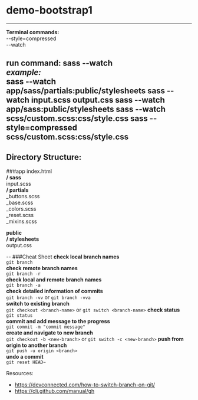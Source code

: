 # demo-bootstrap1


---

**Terminal commands:**  
--style=compressed  
--watch

**run command:** sass --watch  
_example:_   
sass --watch app/sass/partials:public/stylesheets
sass --watch input.scss output.css
sass --watch app/sass:public/stylesheets
sass --watch scss/custom.scss:css/style.css
sass --style=compressed scss/custom.scss:css/style.css
---

## Directory Structure:

###app
index.html  
**/ sass**  
input.scss  
**/ partials**  
_buttons.scss  
_base.scss  
_colors.scss  
_reset.scss  
_mixins.scss


**public**  
**/ stylesheets**  
output.css


--
###Cheat Sheet
**check local branch names**  
`git branch`  
**check remote branch names**  
`git branch -r`  
**check local and remote branch names**  
`git branch -a`  
**check detailed information of commits**  
`git branch -vv` or `git branch -vva`  
**switch to existing branch**  
`git checkout <branch-name>` or `git switch <branch-name>`
**check status**  
`git status`  
**commit and add message to the progress**  
`git commit -m "commit message"`  
**create and navigate to new branch**  
`git checkout -b <new-branch>`  or `git switch -c <new-branch>`
**push from origin to another branch**  
`git push -u origin <branch>`  
**undo a commit**  
`git reset HEAD~`




Resources:
* https://devconnected.com/how-to-switch-branch-on-git/
* https://cli.github.com/manual/gh